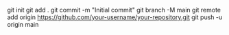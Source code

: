 git init
git add .
git commit -m "Initial commit"
git branch -M main
git remote add origin https://github.com/your-username/your-repository.git
git push -u origin main
